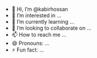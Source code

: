 - 👋 Hi, I’m @kabirhossan
- 👀 I’m interested in ...
- 🌱 I’m currently learning ...
- 💞️ I’m looking to collaborate on ...
- 📫 How to reach me ...
- 😄 Pronouns: ...
- ⚡ Fun fact: ...

<!---
kabirhossan/kabirhossan is a ✨ special ✨ repository because its `README.md` (this file) appears on your GitHub profile.
You can click the Preview link to take a look at your changes.
--->

